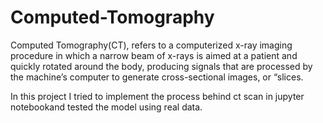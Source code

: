 # Computed-Tomography

Computed Tomography(CT), refers to a computerized x-ray imaging procedure in which a narrow beam of x-rays is aimed at a patient and quickly rotated around the body, producing signals that are processed by the machine’s computer to generate cross-sectional images, or “slices.

In this project I tried to implement the process behind ct scan in jupyter notebookand tested the model using real data.
